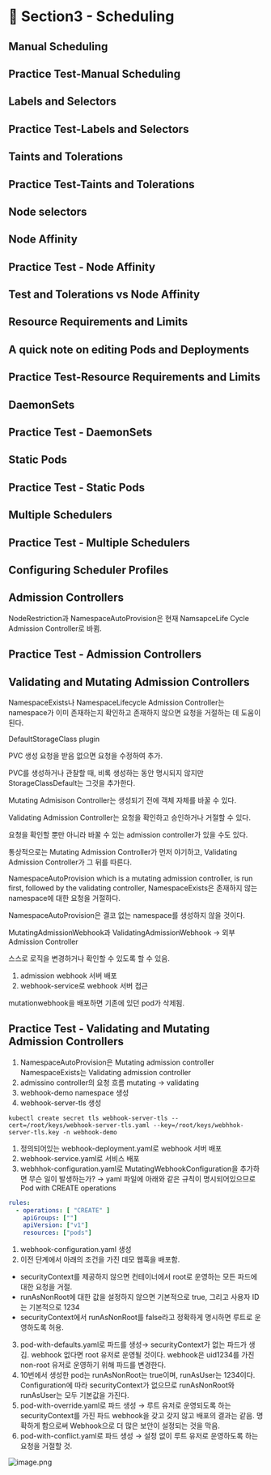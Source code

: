 # 🍨 Section3 - Scheduling

## Manual Scheduling


## Practice Test-Manual Scheduling


## Labels and Selectors


## Practice Test-Labels and Selectors


## Taints and Tolerations


## Practice Test-Taints and Tolerations


## Node selectors


## Node Affinity


## Practice Test - Node Affinity


## Test and Tolerations vs Node Affinity


## Resource Requirements and Limits


## A quick note on editing Pods and Deployments


## Practice Test-Resource Requirements and Limits


## DaemonSets


## Practice Test - DaemonSets


## Static Pods


## Practice Test - Static Pods


## Multiple Schedulers


## Practice Test - Multiple Schedulers


## Configuring Scheduler Profiles


## Admission Controllers


NodeRestriction과 NamespaceAutoProvision은 현재 NamsapceLife Cycle Admission Controller로 바뀜.


## Practice Test - Admission Controllers


## Validating and Mutating Admission Controllers


NamespaceExists나 NamespaceLifecycle Admission Controller는 namespace가 이미 존재하는지 확인하고 존재하지 않으면 요청을 거절하는 데 도움이 된다.


DefaultStorageClass plugin


PVC 생성 요청을 받음 없으면 요청을 수정하여 추가.


PVC를 생성하거나 관찰할 때, 비록 생성하는 동안 명시되지 않지만 StorageClassDefault는 그것을 추가한다.


Mutating Admisison Controller는 생성되기 전에 객체 자체를 바꿀 수 있다.


Validating Admission Controller는 요청을 확인하고 승인하거나 거절할 수 있다.


요청을 확인할 뿐만 아니라 바꿀 수 있는 admission controller가 있을 수도 있다.


통상적으로는 Mutating Admission Controller가 먼저 야기하고, Validating Admission Controller가 그 뒤를 따른다.


NamespaceAutoProvision which is a mutating admission controller, is run first, followed by the validating controller, NamespaceExists은 존재하지 않는 namespace에 대한 요청을 거절하다.


NamespaceAutoProvision은 결코 없는 namespace를 생성하지 않을 것이다.


MutatingAdmissionWebhook과 ValidatingAdmissionWebhook → 외부 Admission Controller


스스로 로직을 변경하거나 확인할 수 있도록 할 수 있음.

1. admission webhook 서버 배포
2. webhook-service로 webhook 서버 접근

mutationwebhook을 배포하면 기존에 있던 pod가 삭제됨.


## Practice Test - Validating and Mutating Admission Controllers

1. NamespaceAutoProvision은 Mutating admission controller
NamespaceExists는 Validating admission controller
2. admissino controller의 요청 흐름
mutating → validating
3. webhook-demo namespace 생성
4. webhook-server-tls 생성

```shell
kubectl create secret tls webhook-server-tls --cert=/root/keys/webhook-server-tls.yaml --key=/root/keys/webhhok-server-tls.key -n webhook-demo
```

1. 정의되어있는 webhook-deployment.yaml로 webhook 서버 배포
2. webhook-service.yaml로 서비스 배포
3. webhhok-configuration.yaml로 MutatingWebhookConfiguration을 추가하면 무슨 일이 발생하는가?
→ yaml 파일에 아래와 같은 규칙이 명시되어있으므로 Pod with CREATE operations

```yaml
rules:
  - operations: [ "CREATE" ]
    apiGroups: [""]
    apiVersion: ["v1"]
    resources: ["pods"]
```

1. webhook-configuration.yaml 생성
2. 이전 단계에서 아래의 조건을 가진 데모 웹훅을 배포함.
- securityContext를 제공하지 않으면 컨테이너에서 root로 운영하는 모든 파드에 대한 요청을 거절.
- runAsNonRoot에 대한 값을 설정하지 않으면 기본적으로 true, 그리고 사용자 ID는 기본적으로 1234
- securityContext에서 runAsNonRoot를 false라고 정확하게 명시하면 루트로 운영하도록 허용.
3. pod-with-defaults.yaml로 파드를 생성→ securityContext가 없는 파드가 생김.
webhook 없다면 root 유저로 운영될 것이다. webhook은 uid1234를 가진 non-root 유저로 운영하기 위해 파드를 변경한다.
4. 10번에서 생성한 pod는 runAsNonRoot는 true이며, runAsUser는 1234이다.
Configuration에 따라 securityContext가 없으므로 runAsNonRoot와 runAsUser는 모두 기본값을 가진다.
5. pod-with-override.yaml로 파드 생성 → 루트 유저로 운영되도록 하는 securityContext를 가진 파드
webhook을 갖고 갖지 않고 배포의 결과는 같음.
명확하게 함으로써 Webhook으로 더 많은 보안이 설정되는 것을 막음.
6. pod-with-conflict.yaml로 파드 생성 → 
설정 없이 루트 유저로 운영하도록 하는 요청을 거절할 것.

![image.png](https://prod-files-secure.s3.us-west-2.amazonaws.com/b2ea2032-00e9-4883-a13b-cb03cf5b2334/501c3b54-0de4-44d6-afe6-eca0c6373e4f/image.png?X-Amz-Algorithm=AWS4-HMAC-SHA256&X-Amz-Content-Sha256=UNSIGNED-PAYLOAD&X-Amz-Credential=ASIAZI2LB46634XN7SP6%2F20250222%2Fus-west-2%2Fs3%2Faws4_request&X-Amz-Date=20250222T220034Z&X-Amz-Expires=3600&X-Amz-Security-Token=IQoJb3JpZ2luX2VjEMn%2F%2F%2F%2F%2F%2F%2F%2F%2F%2FwEaCXVzLXdlc3QtMiJHMEUCIQCZwImFQsXdnQk%2BXQMPJya%2FU%2FDXy%2FZQb16gggWsnd5FngIge1HzObG6ssdvse9MaoS4Tmocgv%2Ba%2FUF1hPHUzqWtzlwqiAQI8v%2F%2F%2F%2F%2F%2F%2F%2F%2F%2FARAAGgw2Mzc0MjMxODM4MDUiDMp6q6%2B0I%2FAFz%2B68JSrcA%2FhMo3murVoWyZsFll18Fhj89ZKdfHhPfSZQvpEjMbJMAeSQrNCrG9ARHHeVGPzX483QWYj9d7TOHTszQQSzEJYZfYgadVc6Qi%2F%2BD1UAjYOGmowlUUU8JUh57J2aC3zwblGh6p7GhS0oJREah3xhvO2aEiAlNar9V1p763peZ01p1jJ0WRFFT2iEtBSzelerLOqd5pbhiRV5pTFP0XlBoTrrRB1BGjRiTBrFpZYQ3q8ETwgGOSdHQGZJ9JKTIqT7aT8mmrUm0pTKV7Vm605Ut8zZuYI0VxJD4%2Fsfy8WMWZ6mNpB4XzFCNzQSDh%2BNnnqZsurM0RgCSdBEIwhhEpEAVKePXGUZOdf6BFyrTcJ5MVZjOL8hVvTQKQrveMhaYRu%2B%2BlAgYxGyWzgTDBGKJAfqgTMfviHl%2BDz1eW%2BYKhOTtEOSGhKtitBBbohbHVzcOMw0ZUotHXFdprppiMkU2JJ0gKyG%2BPPehmSRwoboIoz8Tsm9AAQrBlP3VlLPyRfwLPswoYavCnACdXEBrZvVi7KBKp46Hn2yr0AqtTTUAsp%2BvdLk%2F7mba3FdHRv1bLcBvB6LEx718GEPmQSArK8%2Fu1FfrYvF1K44l9fCGZnLZ7wRDsxk%2FanTUJ8cU%2B38PoQ4MIWE6L0GOqUBv3TPnoZgs0sgYKXOBy0czhLVR7NoEcGfacDUVQdFYs4J20FE8O4XRTtLQhl%2FC6xrFN%2FifQ5q7OuO8%2Fu68jtxGJnArKgEkLklYyPorgG6N%2B5WzA5zB%2B5Qk5E%2B9QFJK8DDhbqLmdwULdAP0ZMvsGY6k8Y2lFV5xTcoKCWSG4mMDq%2F7V7iq3zAk2KpYVvME3ZO57tsy1elVrf4bKyxIy3iZTEFlvm%2B4&X-Amz-Signature=6733c6ef7e083e73a4db8cd14a893c2a966de0393ddc16bada2ce8b7d973663e&X-Amz-SignedHeaders=host&x-id=GetObject)


